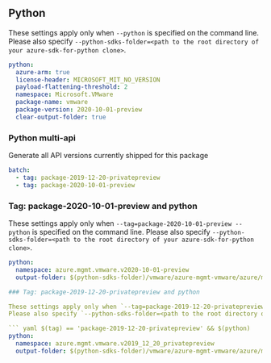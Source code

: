 ## Python

These settings apply only when `--python` is specified on the command line.
Please also specify `--python-sdks-folder=<path to the root directory of your azure-sdk-for-python clone>`.

```yaml $(python)
python:
  azure-arm: true
  license-header: MICROSOFT_MIT_NO_VERSION
  payload-flattening-threshold: 2
  namespace: Microsoft.VMware
  package-name: vmware
  package-version: 2020-10-01-preview
  clear-output-folder: true
```

### Python multi-api

Generate all API versions currently shipped for this package

```yaml $(python) && $(multiapi)
batch:
  - tag: package-2019-12-20-privatepreview
  - tag: package-2020-10-01-preview
```

### Tag: package-2020-10-01-preview and python

These settings apply only when `--tag=package-2020-10-01-preview --python` is specified on the command line.
Please also specify `--python-sdks-folder=<path to the root directory of your azure-sdk-for-python clone>`.

``` yaml $(tag) == 'package-2020-10-01-preview' && $(python)
python:
  namespace: azure.mgmt.vmware.v2020-10-01-preview
  output-folder: $(python-sdks-folder)/vmware/azure-mgmt-vmware/azure/mgmt/vmware/v2020-10-01-preview

### Tag: package-2019-12-20-privatepreview and python

These settings apply only when `--tag=package-2019-12-20-privatepreview --python` is specified on the command line.
Please also specify `--python-sdks-folder=<path to the root directory of your azure-sdk-for-python clone>`.

``` yaml $(tag) == 'package-2019-12-20-privatepreview' && $(python)
python:
  namespace: azure.mgmt.vmware.v2019_12_20_privatepreview
  output-folder: $(python-sdks-folder)/vmware/azure-mgmt-vmware/azure/mgmt/vmware/v2019_12_20_privatepreview
```


